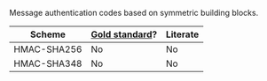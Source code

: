 Message authentication codes based on symmetric building blocks.

| Scheme | [Gold standard](https://github.com/GaloisInc/cryptol-specs/wiki/Reviewing-guidelines)? | Literate |
| --- | --- | --- |
| HMAC-SHA256 | No | No |
| HMAC-SHA348 | No | No |
